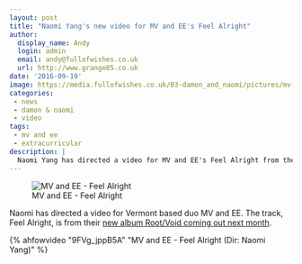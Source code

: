 ```yaml
---
layout: post
title: "Naomi Yang's new video for MV and EE's Feel Alright"
author:
  display_name: Andy
  login: admin
  email: andy@fullofwishes.co.uk
  url: http://www.grange85.co.uk
date: '2016-09-19'
image: https://media.fullofwishes.co.uk/03-damon_and_naomi/pictures/mv-ee-feel-alright.jpg
categories:
 - news
 - damon & naomi
 - video
tags:
 - mv and ee
 - extracurricular
description: |
  Naomi Yang has directed a video for MV and EE's Feel Alright from their forthcoming album Root/Void.
---
```

<figure class="caption aligncenter"><img src="https://media.fullofwishes.co.uk/03-damon_and_naomi/pictures/mv-ee-feel-alright.jpg" alt="MV and EE - Feel Alright" /><figcaption class="caption-text">MV and EE - Feel Alright</figcaption></figure>

<p class="lead">Naomi has directed a video for Vermont based duo MV and EE. The track, Feel Alright, is from their <a href="http://www.stereogum.com/1899534/mv-ee-feel-alright-video-dir-naomi-yang/mp3s/">new album Root/Void coming out next month</a>.</p>

{% ahfowvideo "9FVg_jppB5A" "MV and EE - Feel Alright (Dir: Naomi Yang)" %}

